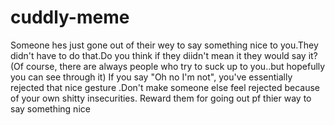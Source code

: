 # cuddly-meme
Someone hes just gone out of their wey to say something nice to you.They didn't have to do that.Do you think if they diidn't mean it they would say it? (Of course, there are always people who try to suck up to you..but hopefully you can see through it)  If you say "Oh no I'm not", you've essentially rejected that nice gesture .Don't make someone else feel rejected  because of your own shitty insecurities. Reward them for going out pf thier way to say something nice
